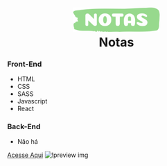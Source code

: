 <h1 align="center">
  <br>
  <a href="https://notas-theta.vercel.app/"><img src="https://github.com/heenrik3/notas/blob/master/public/logo.png" alt="Logo" width="200"></a>
  <br>
  Notas
  <br>
</h1>

### Front-End

- HTML
- CSS
- SASS
- Javascript
- React

### Back-End

- Não há

[Acesse Aqui](https://notas-theta.vercel.app/)
![!preview img](https://i.imgur.com/CoT6m2J.png) 
